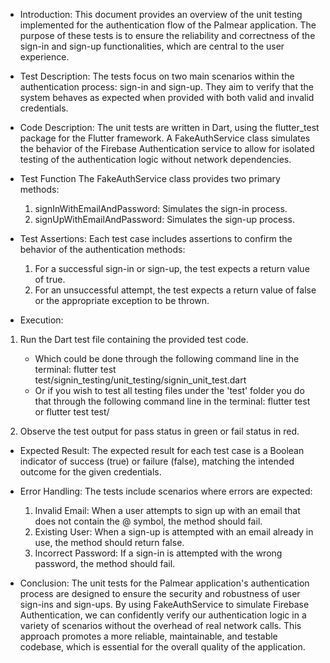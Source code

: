 - Introduction:
  This document provides an overview of the unit testing implemented for the authentication flow of the Palmear application. The purpose of these tests is to ensure the reliability and correctness of the sign-in and sign-up functionalities, which are central to the user experience.

- Test Description:
  The tests focus on two main scenarios within the authentication process: sign-in and sign-up. They aim to verify that the system behaves as expected when provided with both valid and invalid credentials.

- Code Description:
  The unit tests are written in Dart, using the flutter_test package for the Flutter framework. A FakeAuthService class simulates the behavior of the Firebase Authentication service to allow for isolated testing of the authentication logic without network dependencies.

- Test Function
  The FakeAuthService class provides two primary methods:

  1. signInWithEmailAndPassword: Simulates the sign-in process.
  2. signUpWithEmailAndPassword: Simulates the sign-up process.

- Test Assertions:
  Each test case includes assertions to confirm the behavior of the authentication methods:

  1. For a successful sign-in or sign-up, the test expects a return value of true.
  2. For an unsuccessful attempt, the test expects a return value of false or the appropriate exception to be thrown.

- Execution:

1. Run the Dart test file containing the provided test code.

   - Which could be done through the following command line in the terminal:
     flutter test test/signin_testing/unit_testing/signin_unit_test.dart
   - Or if you wish to test all testing files under the 'test' folder you do that through the following command line in the terminal:
     flutter test
     or
     flutter test test/

2. Observe the test output for pass status in green or fail status in red.

- Expected Result:
  The expected result for each test case is a Boolean indicator of success (true) or failure (false), matching the intended outcome for the given credentials.

- Error Handling:
  The tests include scenarios where errors are expected:

  1. Invalid Email: When a user attempts to sign up with an email that does not contain the @ symbol, the method should fail.
  2. Existing User: When a sign-up is attempted with an email already in use, the method should return false.
  3. Incorrect Password: If a sign-in is attempted with the wrong password, the method should fail.

- Conclusion:
  The unit tests for the Palmear application's authentication process are designed to ensure the security and robustness of user sign-ins and sign-ups. By using FakeAuthService to simulate Firebase Authentication, we can confidently verify our authentication logic in a variety of scenarios without the overhead of real network calls. This approach promotes a more reliable, maintainable, and testable codebase, which is essential for the overall quality of the application.
